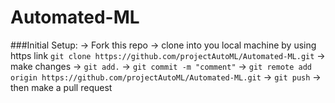 # Automated-ML

###Initial Setup:
  -> Fork this repo
  -> clone into you local machine by using https link 
    `git clone https://github.com/projectAutoML/Automated-ML.git`
  -> make changes
  -> `git add.`
  -> `git commit -m "comment"`
  -> `git remote add origin https://github.com/projectAutoML/Automated-ML.git`
  -> `git push`
  -> then make a pull request

